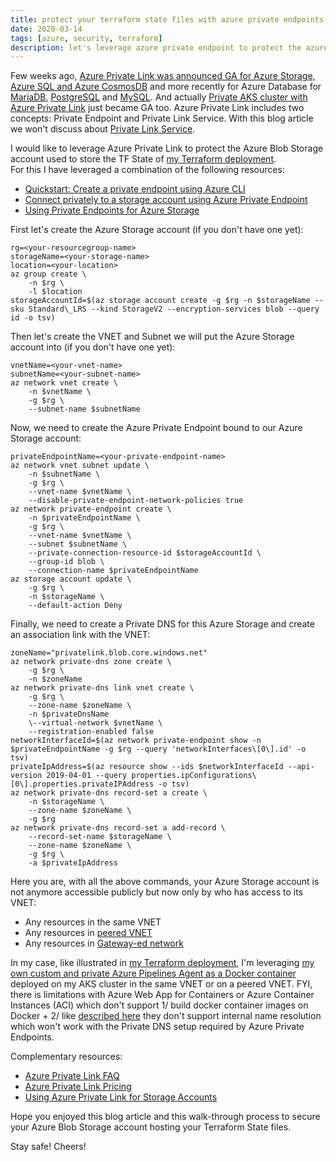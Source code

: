 ```yaml
---
title: protect your terraform state files with azure private endpoints for azure storage
date: 2020-03-14
tags: [azure, security, terraform]
description: let's leverage azure private endpoint to protect the azure blob storage account used to store the terraform state file
---
```

Few weeks ago, [Azure Private Link was announced GA for Azure Storage, Azure SQL and Azure CosmosDB](https://azure.microsoft.com/updates/azure-private-link-is-now-available/) and more recently for Azure Database for [MariaDB](https://azure.microsoft.com/updates/aziure-private-link-for-azure-database-for-mariadb-is-now-generally-available/), [PostgreSQL](https://azure.microsoft.com/updates/private-link-for-azure-database-for-postgresql-single-server-is-now-available/) and [MySQL](https://azure.microsoft.com/updates/azure-private-link-for-azure-database-for-mysql-is-now-available/). And actually [Private AKS cluster with Azure Private Link](https://docs.microsoft.com/azure/aks/private-clusters) just became GA too.
Azure Private Link includes two concepts: Private Endpoint and Private Link Service. With this blog article we won't discuss about [Private Link Service](https://docs.microsoft.com/azure/private-link/private-link-service-overview).
  
I would like to leverage Azure Private Link to protect the Azure Blob Storage account used to store the TF State of [my Terraform deployment](https://alwaysupalwayson.blogspot.com/2019/09/a-recipe-to-deploy-your-azure-resources.html).  
For this I have leveraged a combination of the following resources:  
- [Quickstart: Create a private endpoint using Azure CLI](https://docs.microsoft.com/azure/private-link/create-private-endpoint-cli)
- [Connect privately to a storage account using Azure Private Endpoint](https://docs.microsoft.com/azure/private-link/create-private-endpoint-storage-portal)
- [Using Private Endpoints for Azure Storage](https://docs.microsoft.com/azure/storage/common/storage-private-endpoints)

First let's create the Azure Storage account (if you don't have one yet):
```
rg=<your-resourcegroup-name>
storageName=<your-storage-name>
location=<your-location>
az group create \
    -n $rg \
    -l $location
storageAccountId=$(az storage account create -g $rg -n $storageName --sku Standard\_LRS --kind StorageV2 --encryption-services blob --query id -o tsv)
```

Then let's create the VNET and Subnet we will put the Azure Storage account into (if you don't have one yet):
```
vnetName=<your-vnet-name>
subnetName=<your-subnet-name>
az network vnet create \
    -n $vnetName \
    -g $rg \
    --subnet-name $subnetName
```

Now, we need to create the Azure Private Endpoint bound to our Azure Storage account:  
```
privateEndpointName=<your-private-endpoint-name>  
az network vnet subnet update \
    -n $subnetName \
    -g $rg \
    --vnet-name $vnetName \
    --disable-private-endpoint-network-policies true  
az network private-endpoint create \
    -n $privateEndpointName \
    -g $rg \
    --vnet-name $vnetName \
    --subnet $subnetName \
    --private-connection-resource-id $storageAccountId \
    --group-id blob \
    --connection-name $privateEndpointName  
az storage account update \
    -g $rg \
    -n $storageName \
    --default-action Deny  
```

Finally, we need to create a Private DNS for this Azure Storage and create an association link with the VNET:
```
zoneName="privatelink.blob.core.windows.net"
az network private-dns zone create \
    -g $rg \
    -n $zoneName
az network private-dns link vnet create \
    -g $rg \
    --zone-name $zoneName \
    -n $privateDnsName 
    \--virtual-network $vnetName \
    --registration-enabled false
networkInterfaceId=$(az network private-endpoint show -n $privateEndpointName -g $rg --query 'networkInterfaces\[0\].id' -o tsv)
privateIpAddress=$(az resource show --ids $networkInterfaceId --api-version 2019-04-01 --query properties.ipConfigurations\[0\].properties.privateIPAddress -o tsv)
az network private-dns record-set a create \
    -n $storageName \
    --zone-name $zoneName \
    -g $rg
az network private-dns record-set a add-record \
    --record-set-name $storageName \
    --zone-name $zoneName \
    -g $rg \
    -a $privateIpAddress
```

Here you are, with all the above commands, your Azure Storage account is not anymore accessible publicly but now only by who has access to its VNET:  
- Any resources in the same VNET
- Any resources in [peered VNET](https://docs.microsoft.com/en-us/azure/virtual-network/virtual-network-peering-overview)
- Any resources in [Gateway-ed network](https://docs.microsoft.com/en-us/azure/expressroute/expressroute-about-virtual-network-gateways)

In my case, like illustrated in [my Terraform deployment](https://alwaysupalwayson.blogspot.com/2019/09/a-recipe-to-deploy-your-azure-resources.html), I'm leveraging [my own custom and private Azure Pipelines Agent as a Docker container](https://alwaysupalwayson.blogspot.com/2020/02/azure-pipelines-agent.html) deployed on my AKS cluster in the same VNET or on a peered VNET. FYI, there is limitations with Azure Web App for Containers or Azure Container Instances (ACI) which don't support 1/ build docker container images on Docker + 2/ like [described here](https://docs.microsoft.com/azure/container-instances/container-instances-vnet#unsupported-networking-scenarios) they don't support internal name resolution which won't work with the Private DNS setup required by Azure Private Endpoints.

Complementary resources:
- [Azure Private Link FAQ](https://docs.microsoft.com/en-us/azure/private-link/private-link-faq)
- [Azure Private Link Pricing](https://azure.microsoft.com/pricing/details/private-link/)
- [Using Azure Private Link for Storage Accounts](https://stefanstranger.github.io/2019/11/03/UsingAzurePrivateLinkForStorageAccounts/)

Hope you enjoyed this blog article and this walk-through process to secure your Azure Blob Storage account hosting your Terraform State files.

Stay safe! Cheers!